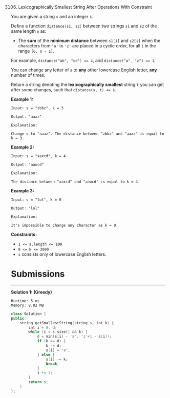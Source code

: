 3106. Lexicographically Smallest String After Operations With Constraint

You are given a string `s` and an integer `k`.

Define a function `distance(s1, s2)` between two strings `s1` and `s2` of the same length `n` as:

* The **sum** of the **minimum distance** between `s1[i]` and `s2[i]` when the characters from `'a'` to `'z'` are placed in a cyclic order, for all `i` in the range `[0, n - 1]`.

For example, `distance("ab", "cd") == 4`, and `distance("a", "z") == 1`.

You can change any letter of `s` to **any** other lowercase English letter, **any** number of times.

Return a string denoting the **lexicographically smallest** string `t` you can get after some changes, such that `distance(s, t) <= k`.

 

**Example 1:**
```
Input: s = "zbbz", k = 3

Output: "aaaz"

Explanation:

Change s to "aaaz". The distance between "zbbz" and "aaaz" is equal to k = 3.
```

**Example 2:**
```
Input: s = "xaxcd", k = 4

Output: "aawcd"

Explanation:

The distance between "xaxcd" and "aawcd" is equal to k = 4.
```

**Example 3:**
```
Input: s = "lol", k = 0

Output: "lol"

Explanation:

It's impossible to change any character as k = 0.
```
 

**Constraints:**

* `1 <= s.length <= 100`
* `0 <= k <= 2000`
* `s` consists only of lowercase English letters.

# Submissions
---
**Solution 1: (Greedy)**
```
Runtime: 5 ms
Memory: 8.02 MB
```
```c++
class Solution {
public:
    string getSmallestString(string s, int k) {
        int i = 0, d;
        while (i < s.size() && k) {
            d = min(s[i] - 'a', 'z'+1 - s[i]);
            if (k >= d) {
                k -= d;
                s[i] = 'a';
            } else {
                s[i] -= k;
                break;
            }
            i += 1;
        }
        return s;
    }
};
```
